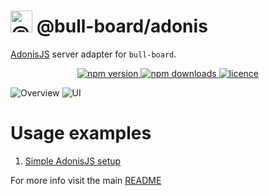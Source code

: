 # <img alt="@bull-board" src="https://raw.githubusercontent.com/felixmosh/bull-board/master/packages/ui/src/static/images/logo.svg" width="35px" /> @bull-board/adonis

[AdonisJS](https://adonisjs.com/) server adapter for `bull-board`.

<p align="center">
  <a href="https://www.npmjs.com/package/@bull-board/adonis">
    <img alt="npm version" src="https://img.shields.io/npm/v/@bull-board/adonis">
  </a>
  <a href="https://www.npmjs.com/package/bull-board">
    <img alt="npm downloads" src="https://img.shields.io/npm/dw/bull-board">
  </a>
  <a href="https://github.com/vcapretz/bull-board/blob/master/LICENSE">
    <img alt="licence" src="https://img.shields.io/github/license/vcapretz/bull-board">
  </a>
<p>

![Overview](https://raw.githubusercontent.com/felixmosh/bull-board/master/screenshots/overview.png)
![UI](https://raw.githubusercontent.com/felixmosh/bull-board/master/screenshots/dashboard.png)

# Usage examples

1. [Simple AdonisJS setup](https://github.com/felixmosh/bull-board/tree/master/examples/with-adonis)

For more info visit the main [README](https://github.com/felixmosh/bull-board#readme)
